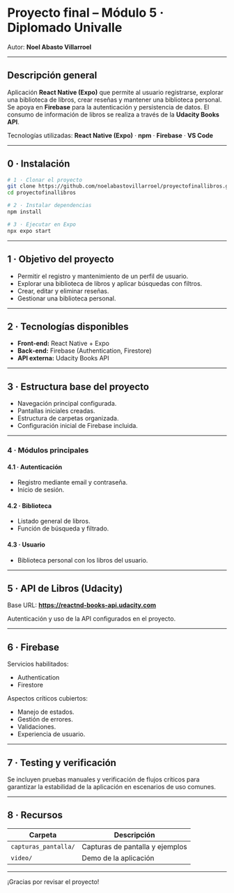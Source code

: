 # Proyecto final – Módulo 5 · Diplomado Univalle

Autor: **Noel Abasto Villarroel**

---

## Descripción general

Aplicación **React Native (Expo)** que permite al usuario registrarse, explorar una biblioteca de libros, crear reseñas y mantener una biblioteca personal.  
Se apoya en **Firebase** para la autenticación y persistencia de datos. El consumo de información de libros se realiza a través de la **Udacity Books API**.

Tecnologías utilizadas: **React Native (Expo)** · **npm** · **Firebase** · **VS Code**

---

## 0 · Instalación

```bash
# 1 · Clonar el proyecto
git clone https://github.com/noelabastovillarroel/proyectofinallibros.git
cd proyectofinallibros

# 2 · Instalar dependencias
npm install

# 3 · Ejecutar en Expo
npx expo start
```

---

## 1 · Objetivo del proyecto

- Permitir el registro y mantenimiento de un perfil de usuario.  
- Explorar una biblioteca de libros y aplicar búsquedas con filtros.  
- Crear, editar y eliminar reseñas.  
- Gestionar una biblioteca personal.

---

## 2 · Tecnologías disponibles

- **Front‑end:** React Native + Expo  
- **Back‑end:** Firebase (Authentication, Firestore)  
- **API externa:** Udacity Books API

---

## 3 · Estructura base del proyecto

- Navegación principal configurada.  
- Pantallas iniciales creadas.  
- Estructura de carpetas organizada.  
- Configuración inicial de Firebase incluida.

---

### 4 · Módulos principales

#### 4.1 · Autenticación
- Registro mediante email y contraseña.  
- Inicio de sesión.

#### 4.2 · Biblioteca
- Listado general de libros.  
- Función de búsqueda y filtrado.

#### 4.3 · Usuario
- Biblioteca personal con los libros del usuario.

---

## 5 · API de Libros (Udacity)

Base URL: **https://reactnd-books-api.udacity.com**

Autenticación y uso de la API configurados en el proyecto.

---

## 6 · Firebase

Servicios habilitados:

- Authentication  
- Firestore  

Aspectos críticos cubiertos:

- Manejo de estados.  
- Gestión de errores.  
- Validaciones.  
- Experiencia de usuario.

---

## 7 · Testing y verificación

Se incluyen pruebas manuales y verificación de flujos críticos para garantizar la estabilidad de la aplicación en escenarios de uso comunes.

---

## 8 · Recursos

| Carpeta               | Descripción                    |
|-----------------------|--------------------------------|
| `capturas_pantalla/`  | Capturas de pantalla y ejemplos |
| `video/`              | Demo de la aplicación           |

---

¡Gracias por revisar el proyecto!
